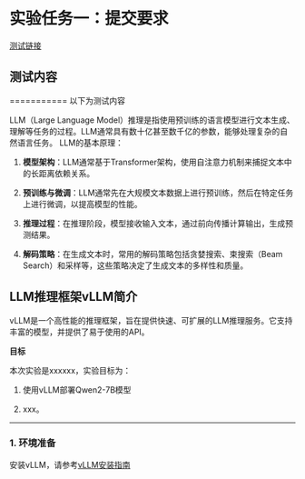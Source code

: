 # 实验任务一：提交要求

[测试链接](https://cdn.jsdelivr.net/gh/zhiweinju/nju-dl-lab-2025spring@main/docs/lab1/lab1.ipynb)
## 测试内容

===========
以下为测试内容

LLM（Large Language Model）推理是指使用预训练的语言模型进行文本生成、理解等任务的过程。LLM通常具有数十亿甚至数千亿的参数，能够处理复杂的自然语言任务。
LLM的基本原理：
1. **模型架构**：LLM通常基于Transformer架构，使用自注意力机制来捕捉文本中的长距离依赖关系。

2. **预训练与微调**：LLM通常先在大规模文本数据上进行预训练，然后在特定任务上进行微调，以提高模型的性能。

3. **推理过程**：在推理阶段，模型接收输入文本，通过前向传播计算输出，生成预测结果。

4. **解码策略**：在生成文本时，常用的解码策略包括贪婪搜索、束搜索（Beam Search）和采样等，这些策略决定了生成文本的多样性和质量。

## LLM推理框架vLLM简介

vLLM是一个高性能的推理框架，旨在提供快速、可扩展的LLM推理服务。它支持丰富的模型，并提供了易于使用的API。

**目标**

本次实验是xxxxxx，实验目标为：

1. 使用vLLM部署Qwen2-7B模型

2. xxx。

------

### **1. 环境准备**

安装vLLM，请参考[vLLM安装指南](https://vllm.ai)

